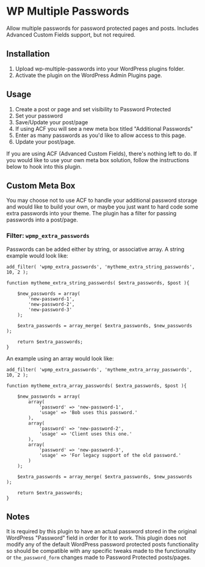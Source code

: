 # WP Multiple Passwords
Allow multiple passwords for password protected pages and posts. Includes Advanced Custom Fields support, but not required.

## Installation
1. Upload wp-multiple-passwords into your WordPress plugins folder.
2. Activate the plugin on the WordPress Admin Plugins page.
 
## Usage
1. Create a post or page and set visibility to Password Protected
2. Set your password
3. Save/Update your post/page
4. If using ACF you will see a new meta box titled "Additional Passwords"
5. Enter as many passwords as you'd like to allow access to this page.
6. Update your post/page.

If you are using ACF (Advanced Custom Fields), there's nothing left to do. If you would like to use your own meta box solution, follow the instructions below to hook into this plugin.

## Custom Meta Box
You may choose not to use ACF to handle your additional password storage and would like to build your own, or maybe you just want to hard code some extra passwords into your theme. The plugin has a filter for passing passwords into a post/page.

### Filter: `wpmp_extra_passwords`
Passwords can be added either by string, or associative array. A string example would look like:
```
add_filter( 'wpmp_extra_passwords', 'mytheme_extra_string_passwords', 10, 2 );

function mytheme_extra_string_passwords( $extra_passwords, $post ){

	$new_passwords = array(
		'new-password-1',
		'new-password-2',
		'new-password-3'
	);

	$extra_passwords = array_merge( $extra_passwords, $new_passwords );
	
	return $extra_passwords;
}
```
An example using an array would look like:
```
add_filter( 'wpmp_extra_passwords', 'mytheme_extra_array_passwords', 10, 2 );

function mytheme_extra_array_passwords( $extra_passwords, $post ){

	$new_passwords = array(
		array(
			'password' => 'new-password-1',
			'usage' => 'Bob uses this password.'
		),
		array(
			'password' => 'new-password-2',
			'usage' => 'Client uses this one.'
		),
		array(
			'password' => 'new-password-3',
			'usage' => 'For legacy support of the old password.'
		)
	);
	
	$extra_passwords = array_merge( $extra_passwords, $new_passwords );
	
	return $extra_passwords;
}
```

## Notes
It is required by this plugin to have an actual password stored in the original WordPress "Password" field in order for it to work. This plugin does not modify any of the default WordPress password protected posts functionality so should be compatible with any specific tweaks made to the functionality or `the_password_form` changes made to Password Protected posts/pages.
